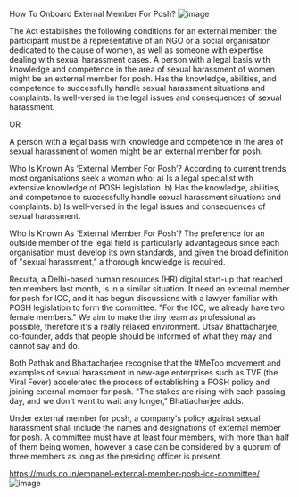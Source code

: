How To Onboard External Member For Posh?
![image](https://user-images.githubusercontent.com/102798589/167602277-cd37650c-9fa8-4012-ad93-0876f943a340.png)

The Act establishes the following conditions for an external member: the participant must be a representative of an NGO or a social organisation dedicated to the cause of women, as well as someone with expertise dealing with sexual harassment cases. A person with a legal basis with knowledge and competence in the area of sexual harassment of women might be an external member for posh. Has the knowledge, abilities, and competence to successfully handle sexual harassment situations and complaints. Is well-versed in the legal issues and consequences of sexual harassment.

OR

A person with a legal basis with knowledge and competence in the area of sexual harassment of women might be an external member for posh.

Who Is Known As ‘External Member For Posh’?
According to current trends, most organisations seek a woman who: a) Is a legal specialist with extensive knowledge of POSH legislation.
b) Has the knowledge, abilities, and competence to successfully handle sexual harassment situations and complaints.
b) Is well-versed in the legal issues and consequences of sexual harassment.

Who Is Known As ‘External Member For Posh’?
The preference for an outside member of the legal field is particularly advantageous since each organisation must develop its own standards, and given the broad definition of "sexual harassment," a thorough knowledge is required.

Reculta, a Delhi-based human resources (HR) digital start-up that reached ten members last month, is in a similar situation. It need an external member for posh for ICC, and it has begun discussions with a lawyer familiar with POSH legislation to form the committee. "For the ICC, we already have two female members." We aim to make the tiny team as professional as possible, therefore it's a really relaxed environment. Utsav Bhattacharjee, co-founder, adds that people should be informed of what they may and cannot say and do.

Both Pathak and Bhattacharjee recognise that the #MeToo movement and examples of sexual harassment in new-age enterprises such as TVF (the Viral Fever) accelerated the process of establishing a POSH policy and joining external member for posh. "The stakes are rising with each passing day, and we don't want to wait any longer," Bhattacharjee adds.

Under external member for posh, a company's policy against sexual harassment shall include the names and designations of external member for posh. A committee must have at least four members, with more than half of them being women, however a case can be considered by a quorum of three members as long as the presiding officer is present.

https://muds.co.in/empanel-external-member-posh-icc-committee/
![image](https://user-images.githubusercontent.com/102798589/167602386-f65c07b2-98fd-4381-bdcc-2435f3772177.png)
